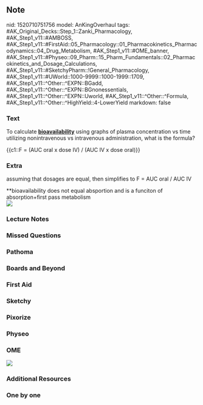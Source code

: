 ## Note
nid: 1520710751756
model: AnKingOverhaul
tags: #AK_Original_Decks::Step_1::Zanki_Pharmacology, #AK_Step1_v11::#AMBOSS, #AK_Step1_v11::#FirstAid::05_Pharmacology::01_Pharmacokinetics_Pharmacodynamics::04_Drug_Metabolism, #AK_Step1_v11::#OME_banner, #AK_Step1_v11::#Physeo::09_Pharm::15_Pharm_Fundamentals::02_Pharmacokinetics_and_Dosage_Calculations, #AK_Step1_v11::#SketchyPharm::!General_Pharmacology, #AK_Step1_v11::#UWorld::1000-9999::1000-1999::1709, #AK_Step1_v11::^Other::^EXPN::BGadd, #AK_Step1_v11::^Other::^EXPN::BGnonessentials, #AK_Step1_v11::^Other::^EXPN::Uworld, #AK_Step1_v11::^Other::^Formula, #AK_Step1_v11::^Other::^HighYield::4-LowerYield
markdown: false

### Text
To calculate <b><u>bioavailability</u></b> using graphs of plasma
concentration vs time utilizing nonintravenous vs intravenous
administration, what is the formula?
<div>
  {{c1::F = (AUC oral x dose IV) / (AUC IV x dose oral)}}
</div>

### Extra
assuming that dosages are equal, then simplifies to F = AUC oral /
AUC IV
<div>
  **bioavailability does not equal absportion and is a funciton of
  absorption+first pass metabolism
  <div><img src="paste-798713593200641.jpg"></div>
</div>

### Lecture Notes


### Missed Questions


### Pathoma


### Boards and Beyond


### First Aid


### Sketchy


### Pixorize


### Physeo


### OME
<div class="ome-widget">
  <a href="https://onlinemeded.org?ref=anki"><img src=
  "_OME_AnkiFlashcards_General_4.png"></a>
</div>

### Additional Resources


### One by one

